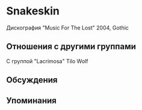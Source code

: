 # Snakeskin

Дискография
"Music For The Lost" 2004, Gothic

## Отношения с другими группами

C группой "Lacrimosa" Tilo Wolf

## Обсуждения


## Упоминания

